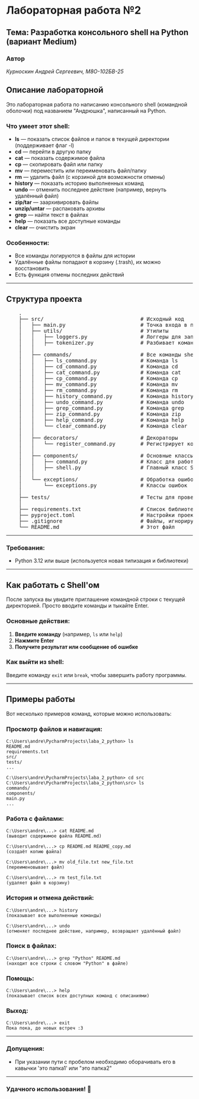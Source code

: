 # Лабораторная работа №2

## Тема: Разработка консольного shell на Python (вариант Medium)

### Автор

*Курноскин Андрей Сергеевич, М8О-102БВ-25*

## Описание лабораторной

Это лабораторная работа по написанию консольного shell (командной оболочки) под названием "Андрюшка", написанный на Python.

### Что умеет этот shell:

- **ls** — показать список файлов и папок в текущей директории (поддерживает флаг -l)
- **cd** — перейти в другую папку 
- **cat** — показать содержимое файла
- **cp** — скопировать файл или папку
- **mv** — переместить или переименовать файл/папку
- **rm** — удалить файл (с корзиной для возможности отмены)
- **history** — показать историю выполненных команд
- **undo** — отменить последнее действие (например, вернуть удалённый файл)
- **zip/tar** — заархивировать файлы
- **unzip/untar** — распаковать архивы
- **grep** — найти текст в файлах
- **help** — показать все доступные команды
- **clear** — очистить экран

### Особенности:

- Все команды логируются в файлы для истории
- Удалённые файлы попадают в корзину (.trash), их можно восстановить
- Есть функция отмены последних действий

---

## Структура проекта

 <pre>
    .
    ├── src/                               # Исходный код
    │   ├── main.py                        # Точка входа в программу
    │   ├── utils/                         # Утилиты
    │   │   ├── loggers.py                 # Логгеры для записи действий
    │   │   ├── tokenizer.py               # Разбивает команду на части
    │   │ 
    │   ├── commands/                      # Все команды shell
    │   │   ├── ls_command.py              # Команда ls
    │   │   ├── cd_command.py              # Команда cd
    │   │   ├── cat_command.py             # Команда cat
    │   │   ├── cp_command.py              # Команда cp
    │   │   ├── mv_command.py              # Команда mv
    │   │   ├── rm_command.py              # Команда rm
    │   │   ├── history_command.py         # Команда history
    │   │   ├── undo_command.py            # Команда undo
    │   │   ├── grep_command.py            # Команда grep
    │   │   ├── zip_command.py             # Команда zip
    │   │   ├── help_command.py            # Команда help
    │   │   └── clear_command.py           # Команда clear
    │   │
    │   ├── decorators/                    # Декораторы
    │   │   └── register_command.py        # Регистрирует команды
    │   │   
    │   ├── components/                    # Основные классы
    │   │   ├── command.py                 # Класс для работы с командами
    │   │   ├── shell.py                   # Главный класс Shell
    │   │ 
    │   └── exceptions/                    # Обработка ошибок
    │       └── exceptions.py              # Классы ошибок
    │  
    ├── tests/                             # Тесты для проверки работы
    │
    ├── requirements.txt                   # Список библиотек
    ├── pyproject.toml                     # Настройки проекта
    ├── .gitignore                         # Файлы, игнорируемые git
    └── README.md                          # Этот файл
</pre>

---

### Требования:
- Python 3.12 или выше (используется новая типизация и библиотеки)

---

## Как работать с Shell'ом

После запуска вы увидите приглашение командной строки с текущей директорией. Просто вводите команды и тыкайте Enter.

### Основные действия:

1. **Введите команду** (например, `ls` или `help`)
2. **Нажмите Enter**
3. **Получите результат или сообщение об ошибке** 

### Как выйти из shell:

Введите команду `exit` или `break`, чтобы завершить работу программы.

---

## Примеры работы

Вот несколько примеров команд, которые можно использовать:

### Просмотр файлов и навигация:

```
C:\Users\andre\PycharmProjects\laba_2_python> ls
README.md
requirements.txt
src/
tests/
...

C:\Users\andre\PycharmProjects\laba_2_python> cd src
C:\Users\andre\PycharmProjects\laba_2_python\src> ls
commands/
components/
main.py
...
```

### Работа с файлами:

```
C:\Users\andre\...> cat README.md
(выводит содержимое файла README.md)

C:\Users\andre\...> cp README.md README_copy.md
(создаёт копию файла)

C:\Users\andre\...> mv old_file.txt new_file.txt
(переименовывает файл)

C:\Users\andre\...> rm test_file.txt
(удаляет файл в корзину)
```

### История и отмена действий:

```
C:\Users\andre\...> history
(показывает все выполненные команды)

C:\Users\andre\...> undo
(отменяет последнее действие, например, возвращает удалённый файл)
```

### Поиск в файлах:

```
C:\Users\andre\...> grep "Python" README.md
(находит все строки с словом "Python" в файле)
```

### Помощь:

```
C:\Users\andre\...> help
(показывает список всех доступных команд с описаниями)
```

### Выход:

```
C:\Users\andre\...> exit
Пока пока, до новых встреч :3
```

---

### Допущения:

- При указании пути с пробелом необходимо оборачивать его в кавычки 'это папка1' или "это папка2"
 
---

### Удачного использования! 🚀